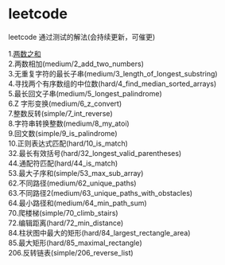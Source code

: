 # leetcode
leetcode 通过测试的解法(会持续更新，可催更)

1.[两数之和](https://github.com/rogueKangaroo/leetcode/blob/master/simple/1_two_sum.go) </br>
2.两数相加(medium/2_add_two_numbers) </br>
3.无重复字符的最长子串(medium/3_length_of_longest_substring) </br>
4.寻找两个有序数组的中位数(hard/4_find_median_sorted_arrays) </br>
5.最长回文子串(medium/5_longest_palindrome) </br>
6.Z 字形变换(medium/6_z_convert) </br>
7.整数反转(simple/7_int_reverse) </br>
8.字符串转换整数(medium/8_my_atoi) </br>
9.回文数(simple/9_is_palindrome) </br>
10.正则表达式匹配(hard/10_is_match) </br>
32.最长有效括号(hard/32_longest_valid_parentheses) </br>
44.通配符匹配(hard/44_is_match) </br>
53.最大子序和(simple/53_max_sub_array) </br>
62.不同路径(medium/62_unique_paths) </br>
63.不同路径2(medium/63_unique_paths_with_obstacles) </br>
64.最小路径和(medium/64_min_path_sum) </br>
70.爬楼梯(simple/70_climb_stairs) </br>
72.编辑距离(hard/72_min_distance) </br>
84.柱状图中最大的矩形(hard/84_largest_rectangle_area) </br>
85.最大矩形(hard/85_maximal_rectangle) </br>
206.反转链表(simple/206_reverse_list) </br>
